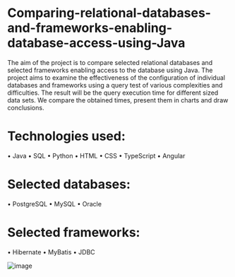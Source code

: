 # Comparing-relational-databases-and-frameworks-enabling-database-access-using-Java

The aim of the project is to compare selected relational databases and selected frameworks enabling access to the database using Java. The project aims to examine the effectiveness of the configuration of individual databases and frameworks using a query test of various complexities and difficulties. The result will be the query execution time for different sized data sets. We compare the obtained times, present them in charts and draw conclusions.

# Technologies used:
• Java
• SQL
• Python
• HTML
• CSS
• TypeScript
• Angular

# Selected databases:
• PostgreSQL
• MySQL
• Oracle

# Selected frameworks:
• Hibernate
• MyBatis
• JDBC

![image](https://github.com/sulong99/Comparing-relational-databases-and-frameworks-enabling-database-access-using-Java/assets/48753446/0e1b61cd-279f-478c-9414-8f1b44836c1b)



